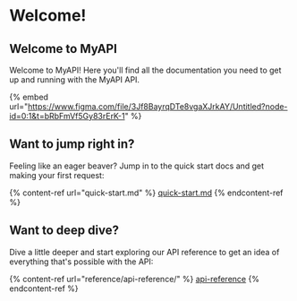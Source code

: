 # Welcome!

## Welcome to MyAPI

Welcome to MyAPI! Here you'll find all the documentation you need to get up and running with the MyAPI API.

{% embed url="https://www.figma.com/file/3Jf8BayrqDTe8vgaXJrkAY/Untitled?node-id=0:1&t=bRbFmVf5Gy83rErK-1" %}

## Want to jump right in?

Feeling like an eager beaver? Jump in to the quick start docs and get making your first request:

{% content-ref url="quick-start.md" %}
[quick-start.md](quick-start.md)
{% endcontent-ref %}

## Want to deep dive?

Dive a little deeper and start exploring our API reference to get an idea of everything that's possible with the API:

{% content-ref url="reference/api-reference/" %}
[api-reference](reference/api-reference/)
{% endcontent-ref %}
